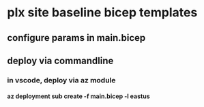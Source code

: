 # plx site baseline bicep templates
## configure params in main.bicep

## deploy via commandline
### in vscode, deploy via az module
#### az deployment sub create -f main.bicep -l eastus
